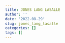 ```yaml
---
title: JONES LANG LASALLE
author: ''
date: '2022-08-29'
slug: jones_lang_lasalle
categories: []
tags: []
---
```

